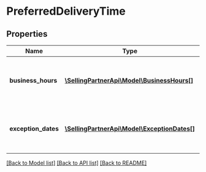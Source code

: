 # PreferredDeliveryTime

## Properties
Name | Type | Description | Notes
------------ | ------------- | ------------- | -------------
**business_hours** | [**\SellingPartnerApi\Model\BusinessHours[]**](BusinessHours.md) | Business hours when the business is open for deliveries. | [optional] 
**exception_dates** | [**\SellingPartnerApi\Model\ExceptionDates[]**](ExceptionDates.md) | Dates when the business is closed in the next 30 days. | [optional] 

[[Back to Model list]](../README.md#documentation-for-models) [[Back to API list]](../README.md#documentation-for-api-endpoints) [[Back to README]](../README.md)


